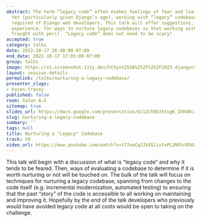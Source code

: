 ```yaml
---
abstract: The term “legacy code” often evokes feelings of fear and loathing in developers.
  Yet (particularly given Django’s age), working with “legacy” codebases is often
  required of Django web developers. This talk will offer suggestions, drawn from
  experience, for ways to nurture legacy codebases so that working with them is not
  fraught with peril. “Legacy code” does not need to be scary!
accepted: true
category: talks
date: 2022-10-17 16:40:00-07:00
end_date: 2022-10-17 17:05:00-07:00
group: talks
image: https://v1.screenshot.11ty.dev/https%253A%252F%252F2023.djangocon.eu%252Fpresenters%252Fkaren-tracey%252F/opengraph/
layout: session-details
permalink: /talks/nurturing-a-legacy-codebase/
presenter_slugs:
- karen-tracey
published: false
room: Salon A-E
sitemap: true
slides_url: https://docs.google.com/presentation/d/1ZchDb7ktugK_IhRXBczDXft0sRp8vQA3FVFv76k9uaA/edit#slide=id.g51d2dc3be_0_0
slug: nurturing-a-legacy-codebase
summary: ''
tags: null
title: Nurturing a "Legacy" Codebase
track: t0
video_url: https://www.youtube.com/watch?v=t77waCqJJbI&list=PL2NFhrDSOxgUoF-4F2MdAFvOK1wOrNdqB
---
```


This talk will begin with a discussion of what is “legacy code” and why it tends to be feared. Then, ways of evaluating a codebase to determine if it is worth nurturing or not will be touched on. The bulk of the talk will focus on techniques for nurturing a legacy codebase, spanning from changes to the code itself (e.g. incremental modernization, automated testing) to ensuring that the past “story” of the code is accessible to all working on maintaining and improving it.  Hopefully by the end of the talk developers who previously would have avoided legacy code at all costs would be open to taking on the challenge.
